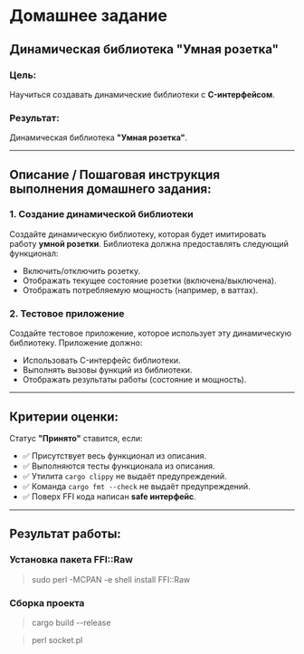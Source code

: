 # Домашнее задание

## Динамическая библиотека "Умная розетка"

### Цель:

Научиться создавать динамические библиотеки с **C-интерфейсом**.

### Результат:

Динамическая библиотека **"Умная розетка"**.

---

## Описание / Пошаговая инструкция выполнения домашнего задания:

### 1. Создание динамической библиотеки

Создайте динамическую библиотеку, которая будет имитировать работу **умной розетки**. Библиотека должна предоставлять следующий функционал:

- Включить/отключить розетку.
- Отображать текущее состояние розетки (включена/выключена).
- Отображать потребляемую мощность (например, в ваттах).

### 2. Тестовое приложение

Создайте тестовое приложение, которое использует эту динамическую библиотеку. Приложение должно:

- Использовать C-интерфейс библиотеки.
- Выполнять вызовы функций из библиотеки.
- Отображать результаты работы (состояние и мощность).

---

## Критерии оценки:

Статус **"Принято"** ставится, если:

- ✅ Присутствует весь функционал из описания.
- ✅ Выполняются тесты функционала из описания.
- ✅ Утилита `cargo clippy` не выдаёт предупреждений.
- ✅ Команда `cargo fmt --check` не выдаёт предупреждений.
- ✅ Поверх FFI кода написан **safe интерфейс**.

---

## Результат работы:

### Установка пакета FFI::Raw

> sudo perl -MCPAN -e shell
install FFI::Raw

### Сборка проекта

> cargo build --release

> perl socket.pl

